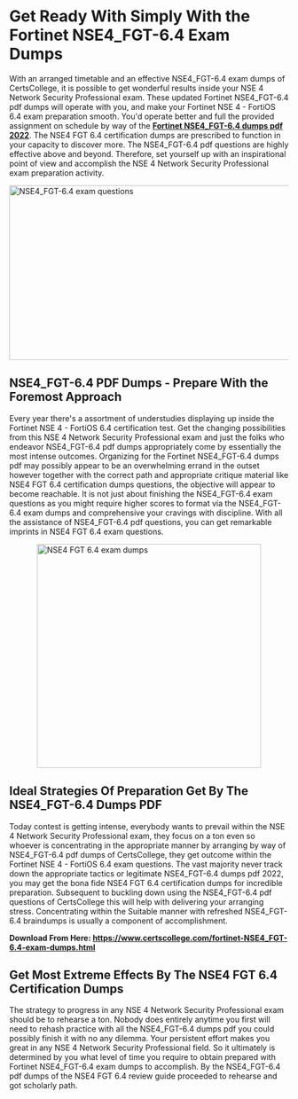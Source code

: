 <h1><strong>Get Ready With Simply With the Fortinet NSE4_FGT-6.4 Exam Dumps&nbsp;</strong></h1>
<p><span style="font-weight: 400;">With an arranged timetable and an effective  NSE4_FGT-6.4 exam dumps of CertsCollege, it is possible to get wonderful results inside your NSE 4 Network Security Professional exam. These updated Fortinet NSE4_FGT-6.4 pdf dumps will operate with you, and make your Fortinet NSE 4 - FortiOS 6.4 exam preparation smooth. You'd operate better and full the provided assignment on schedule by way of the <strong><a href="https://www.certscollege.com/fortinet-NSE4_FGT-6.4-exam-dumps.html">Fortinet NSE4_FGT-6.4 dumps pdf 2022</a></strong>. The NSE4 FGT 6.4 certification dumps are prescribed to function in your capacity to discover more. The  NSE4_FGT-6.4 pdf questions are highly effective above and beyond. Therefore, set yourself up with an inspirational point of view and accomplish the NSE 4 Network Security Professional exam preparation activity.&nbsp;</span></p>
<p><span style="font-weight: 400;"><img style="display: block; margin-left: auto; margin-right: auto;" src="https://i.ibb.co/CPDK3ps/Yellow-and-Blue-Initiative-Blog-Banner.png" alt="NSE4_FGT-6.4 exam questions" width="559" height="315" /></span></p>
<h2><strong>NSE4_FGT-6.4 PDF Dumps - Prepare With the Foremost Approach</strong></h2>
<p><span style="font-weight: 400;">Every year there's a assortment of understudies displaying up inside the Fortinet NSE 4 - FortiOS 6.4 certification test. Get the changing possibilities from this NSE 4 Network Security Professional exam and just the folks who endeavor NSE4_FGT-6.4 pdf dumps appropriately come by essentially the most intense outcomes. Organizing for the Fortinet NSE4_FGT-6.4 dumps pdf may possibly appear to be an overwhelming errand in the outset however together with the correct path and appropriate critique material like NSE4 FGT 6.4 certification dumps questions, the objective will appear to become reachable. It is not just about finishing the NSE4_FGT-6.4 exam questions as you might require higher scores to format via the NSE4_FGT-6.4 exam dumps and comprehensive your cravings with discipline. With all the assistance of NSE4_FGT-6.4 pdf questions, you can get remarkable imprints in NSE4 FGT 6.4 exam questions.</span></p>
<p><span style="font-weight: 400;"><a href="https://tinyurl.com/ma6bcr76"><img style="display: block; margin-left: auto; margin-right: auto;" src="https://i.ibb.co/9tMrhdY/Teacher-Appreciation-Invitation.png" alt="NSE4 FGT 6.4 exam dumps " width="404" height="404" /></a></span></p>
<h2><strong>Ideal Strategies Of Preparation Get By The NSE4_FGT-6.4 Dumps PDF</strong></h2>
<p><span style="font-weight: 400;">Today contest is getting intense, everybody wants to prevail within the NSE 4 Network Security Professional exam, they focus on a ton even so whoever is concentrating in the appropriate manner by arranging by way of NSE4_FGT-6.4 pdf dumps of CertsCollege, they get outcome within the Fortinet NSE 4 - FortiOS 6.4 exam questions. The vast majority never track down the appropriate tactics or legitimate NSE4_FGT-6.4 dumps pdf 2022, you may get the bona fide NSE4 FGT 6.4 certification dumps for incredible preparation. Subsequent to buckling down using the  NSE4_FGT-6.4 pdf questions of CertsCollege this will help with delivering your arranging stress. Concentrating within the Suitable manner with refreshed NSE4_FGT-6.4 braindumps is usually a component of accomplishment.</span></p>
<p><span style="font-weight: 400;"><strong>Download From Here: <a href="https://www.certscollege.com/fortinet-NSE4_FGT-6.4-exam-dumps.html">https://www.certscollege.com/fortinet-NSE4_FGT-6.4-exam-dumps.html</a></strong></span></p>
<h2><strong>Get Most Extreme Effects By The NSE4 FGT 6.4 Certification Dumps</strong></h2>
<p><span style="font-weight: 400;">The strategy to progress in any NSE 4 Network Security Professional exam should be to rehearse a ton. Nobody does entirely anytime you first will need to rehash practice with all the NSE4_FGT-6.4 dumps pdf you could possibly finish it with no any dilemma. Your persistent effort makes you great in any NSE 4 Network Security Professional field. So it ultimately is determined by you what level of time you require to obtain prepared with Fortinet NSE4_FGT-6.4 exam dumps to accomplish. By the NSE4_FGT-6.4 pdf dumps of the NSE4 FGT 6.4 review guide proceeded to rehearse and got scholarly path.</span></p>
